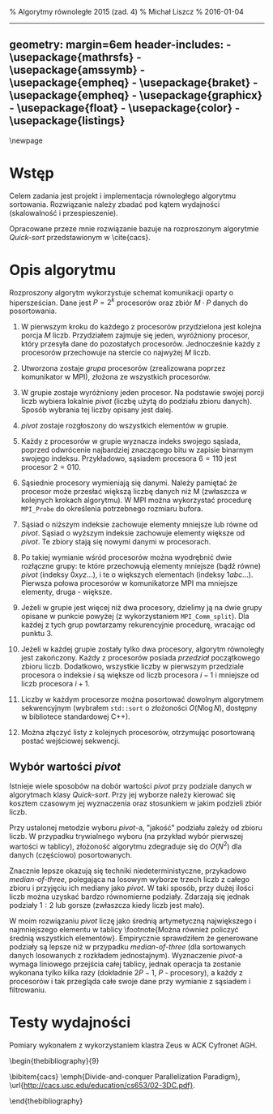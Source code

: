 % Algorytmy równoległe 2015 (zad. 4)
% Michał Liszcz
% 2016-01-04

---
geometry: margin=6em
header-includes:
    - \usepackage{mathrsfs}
    - \usepackage{amssymb}
    - \usepackage{empheq}
    - \usepackage{braket}
    - \usepackage{empheq}
    - \usepackage{graphicx}
    - \usepackage{float}
    - \usepackage{color}
    - \usepackage{listings}
---

\newpage

# Wstęp

Celem zadania jest projekt i implementacja równoległego algorytmu sortowania.
Rozwiązanie należy zbadać pod kątem wydajności (skalowalność i przespieszenie).

Opracowane przeze mnie rozwiązanie bazuje na rozproszonym algorytmie
*Quick-sort* przedstawionym w \cite{cacs}.

# Opis algorytmu

Rozproszony algorytm wykorzystuje schemat komunikacji oparty o hipersześcian.
Dane jest $P = 2^k$ procesorów oraz zbiór $M \cdot P$ danych do posortowania.

1. W pierwszym kroku do każdego z procesorów przydzielona jest kolejna porcja
  $M$ liczb. Przydziałem zajmuje się jeden, wyróżniony procesor, który przesyła
  dane do pozostałych procesorów. Jednocześnie każdy z procesorów przechowuje
  na stercie co najwyżej $M$ liczb.

1. Utworzona zostaje *grupa* procesorów (zrealizowana poprzez komunikator w
  MPI), złożona ze wszystkich procesorów.

1. W grupie zostaje wyróżniony jeden procesor. Na podstawie swojej porcji liczb
  wybiera lokalnie *pivot* (liczbę użytą do podziału zbioru danych). Sposób
  wybrania tej liczby opisany jest dalej.

1. *pivot* zostaje rozgłoszony do wszystkich elementów w grupie.

1. Każdy z procesorów w grupie wyznacza indeks swojego sąsiada, poprzed
  odwrócenie najbardziej znaczącego bitu w zapisie binarnym swojego indeksu.
  Przykładowo, sąsiadem procesora $6 = 110$ jest procesor $2 = 010$.

1. Sąsiednie procesory wymieniają się danymi. Należy pamiętać że procesor może
  przesłać większą liczbę danych niż M (zwłaszcza w kolejnych krokach
  algorytmu). W MPI można wykorzystać procedurę `MPI_Probe` do określenia
  potrzebnego rozmiaru bufora.

1. Sąsiad o niższym indeksie zachowuje elementy mniejsze lub równe od *pivot*.
  Sąsiad o wyższym indeksie zachowuje elementy większe od *pivot*. Te zbiory
  stają się nowymi danymi w procesorach.

1. Po takiej wymianie wśród procesorów można wyodrębnić dwie rozłączne grupy:
  te które przechowują elementy mniejsze (bądź równe) *pivot*
  (indeksy $0xyz...$), i te o większych elementach (indeksy $1abc...$).
  Pierwsza połowa procesorów w komunikatorze MPI ma mniejsze elementy, druga -
  większe.

1. Jeżeli w grupie jest więcej niż dwa procesory, dzielimy ją na dwie grupy
  opisane w punkcie powyżej (z wykorzystaniem `MPI_Comm_split`). Dla każdej
  z tych grup powtarzamy rekurencyjnie procedurę, wracając od punktu 3.

1. Jeżeli w każdej grupie zostały tylko dwa procesory, algorytm równoległy
  jest zakończony. Każdy z procesorów posiada *przedział* początkowego zbioru
  liczb. Dodatkowo, wszystkie liczby w pierwszym przedziale procesora o
  indeksie $i$ są większe od liczb procesora $i-1$ i mniejsze od liczb
  procesora $i+1$.

1. Liczby w każdym procesorze można posortować dowolnym algorytmem
  sekwencyjnym (wybrałem `std::sort` o złożoności $O(N \log N)$, dostępny
  w bibliotece standardowej C++).

1. Można złączyć listy z kolejnych procesorów, otrzymując posortowaną postać
  wejściowej sekwencji.

## Wybór wartości *pivot*

Istnieje wiele sposobów na dobór wartości *pivot* przy podziale danych w
algorytmach klasy *Quick-sort*. Przy jej wyborze należy kierować się kosztem
czasowym jej wyznaczenia oraz stosunkiem w jakim podzieli zbiór liczb.

Przy ustalonej metodzie wyboru *pivot*-a, "jakość" podziału zależy od zbioru
liczb. W przypadku trywialnego wyboru (na przykład wybór pierwszej wartości
w tablicy), złożoność algorytmu zdegraduje się do $O(N^2)$ dla danych
(częściowo) posortowanych.

Znacznie lepsze okazują się techniki niedeterministyczne, przykadowo
*median-of-three*, polegająca na losowym wyborze trzech liczb z całego zbioru
i przyjęciu ich mediany jako *pivot*. W taki sposób, przy dużej ilości liczb
można uzyskać bardzo równomierne podziały. Zdarzają się jednak podziały $1:2$
lub gorsze (zwłaszcza kiedy liczb jest mało).

W moim rozwiązaniu *pivot* liczę jako średnią artymetyczną największego
i najmniejszego elementu w tablicy \footnote{Można również policzyć średnią
wszystkich elementów}. Empirycznie sprawdziłem że generowane podziały są
lepsze niż w przypadku *median-of-three* (dla sortowanych danych losowanych
z rozkładem jednostajnym). Wyznaczenie *pivot*-a wymaga liniowego przejścia
całej tablicy, jednak operacja ta zostanie wykonana tylko kilka razy
(dokładnie $2P-1$, $P$ - procesory), a każdy z procesorów i tak przegląda
całe swoje dane przy wymianie z sąsiadem i filtrowaniu.

# Testy wydajności

Pomiary wykonałem z wykorzystaniem klastra Zeus w ACK Cyfronet AGH.



\begin{thebibliography}{9}

\bibitem{cacs}
  \emph{Divide-and-conquer Parallelization Paradigm},
  \url{http://cacs.usc.edu/education/cs653/02-3DC.pdf}.

\end{thebibliography}

